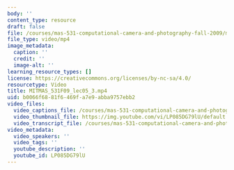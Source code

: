 ```yaml
---
body: ''
content_type: resource
draft: false
file: /courses/mas-531-computational-camera-and-photography-fall-2009/mitmas_531f09_lec05_3_360p_16_9.mp4
file_type: video/mp4
image_metadata:
  caption: ''
  credit: ''
  image-alt: ''
learning_resource_types: []
license: https://creativecommons.org/licenses/by-nc-sa/4.0/
resourcetype: Video
title: MITMAS_531F09_lec05_3.mp4
uid: b0066f68-81f6-469f-a7e9-abba9757ebb2
video_files:
  video_captions_file: /courses/mas-531-computational-camera-and-photography-fall-2009/1K8HV6u9pa78ksln9qeEAaejv7JmqaMnd_transcript.webvtt
  video_thumbnail_file: https://img.youtube.com/vi/LP085DG79lU/default.jpg
  video_transcript_file: /courses/mas-531-computational-camera-and-photography-fall-2009/1K8HV6u9pa78ksln9qeEAaejv7JmqaMnd_transcript.pdf
video_metadata:
  video_speakers: ''
  video_tags: ''
  youtube_description: ''
  youtube_id: LP085DG79lU
---
```

